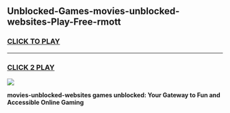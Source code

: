 
## Unblocked-Games-movies-unblocked-websites-Play-Free-rmott
<h3>
<a href="https://premium76.site?title=movies-unblocked-websites&ref=23A">CLICK TO PLAY</a></h3>
<hr>

<h3>
<a href="https://premium76.site?title=movies-unblocked-websites&ref=23A">CLICK 2 PLAY</a>
  
</h3>

<a href="https://premium76.site?title=movies-unblocked-websites&ref=23A"><img src="https://clearcache.store/games.png"></a>


**movies-unblocked-websites games unblocked: Your Gateway to Fun and Accessible Online Gaming**
